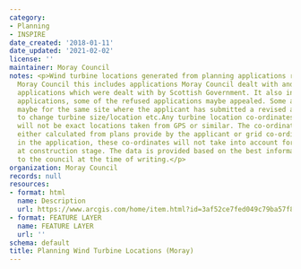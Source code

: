 ```yaml
---
category:
- Planning
- INSPIRE
date_created: '2018-01-11'
date_updated: '2021-02-02'
license: ''
maintainer: Moray Council
notes: <p>Wind turbine locations generated from planning applications received by
  Moray Council this includes applications Moray Council dealt with and Section 36
  applications which were dealt with by Scottish Government. It also includes refused
  applications, some of the refused applications maybe appealed. Some applications
  maybe for the same site where the applicant has submitted a revised application
  to change turbine size/location etc.Any turbine location co-ordinates we provide
  will not be exact locations taken from GPS or similar. The co-ordinates will be
  either calculated from plans provide by the applicant or grid co-ordinates stated
  in the application, these co-ordinates will not take into account for any micro-siting
  at construction stage. The data is provided based on the best information available
  to the council at the time of writing.</p>
organization: Moray Council
records: null
resources:
- format: html
  name: Description
  url: https://www.arcgis.com/home/item.html?id=3af52ce7fed049c79ba57f80c66fc1bc
- format: FEATURE LAYER
  name: FEATURE LAYER
  url: ''
schema: default
title: Planning Wind Turbine Locations (Moray)
---
```


